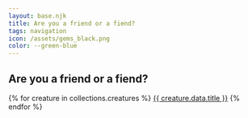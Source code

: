 ```yaml
---
layout: base.njk
title: Are you a friend or a fiend?
tags: navigation
icon: /assets/gems_black.png
color: --green-blue
---
```


## Are you a friend or a fiend?

{% for creature in collections.creatures %}
<a href="{{ creature.url }}">{{ creature.data.title }}</a>
{% endfor %}